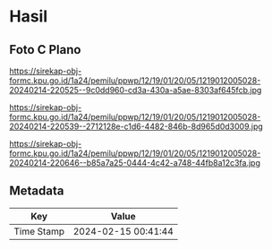 # Hasil

## Foto C Plano

https://sirekap-obj-formc.kpu.go.id/1a24/pemilu/ppwp/12/19/01/20/05/1219012005028-20240214-220525--9c0dd960-cd3a-430a-a5ae-8303af645fcb.jpg

https://sirekap-obj-formc.kpu.go.id/1a24/pemilu/ppwp/12/19/01/20/05/1219012005028-20240214-220539--2712128e-c1d6-4482-846b-8d965d0d3009.jpg

https://sirekap-obj-formc.kpu.go.id/1a24/pemilu/ppwp/12/19/01/20/05/1219012005028-20240214-220646--b85a7a25-0444-4c42-a748-44fb8a12c3fa.jpg


## Metadata

| Key        | Value               |
| ---------- | ------------------- |
| Time Stamp | 2024-02-15 00:41:44 |




